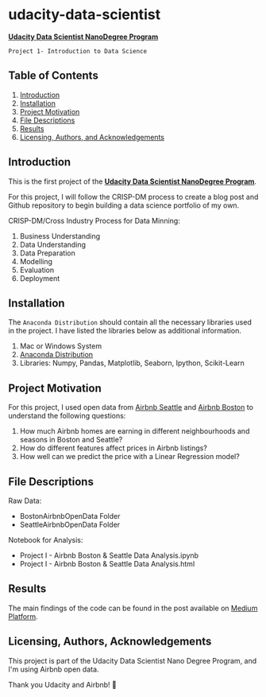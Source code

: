 # udacity-data-scientist
[**Udacity Data Scientist NanoDegree Program**](https://www.udacity.com/course/data-scientist-nanodegree--nd025)

`Project 1- Introduction to Data Science`
## Table of Contents

1. [Introduction](#introduction)
2. [Installation](#installation)
3. [Project Motivation](#motivation)
4. [File Descriptions](#files)
5. [Results](#results)
6. [Licensing, Authors, and Acknowledgements](#licensing)

## Introduction <a name="introduction"></a>
This is the first project of the [**Udacity Data Scientist NanoDegree Program**](https://www.udacity.com/course/data-scientist-nanodegree--nd025).

For this project, I will follow the CRISP-DM process to create a blog post and Github repository to begin building a data science portfolio of my own. 

CRISP-DM/Cross Industry Process for Data Minning:
1. Business Understanding
2. Data Understanding
3. Data Preparation
4. Modelling
5. Evaluation
6. Deployment

## Installation <a name="installation"></a>
The `Anaconda Distribution` should contain all the necessary libraries used in the project. I have listed the libraries below as additional information.

1. Mac or Windows System
2. [Anaconda Distribution](https://docs.anaconda.com/free/anaconda/index.html)
3. Libraries:
Numpy, Pandas, Matplotlib, Seaborn, Ipython, Scikit-Learn

## Project Motivation <a name="motivation"></a>
For this project, I used open data from [Airbnb Seattle](https://www.kaggle.com/datasets/airbnb/seattle) and [Airbnb Boston](https://www.kaggle.com/airbnb/boston) to understand the following questions: 

1. How much Airbnb homes are earning in different neighbourhoods and seasons in Boston and Seattle?
2. How do different features affect prices in Airbnb listings?
3. How well can we predict the price with a Linear Regression model?

## File Descriptions <a name="files"></a>
Raw Data:
-  BostonAirbnbOpenData Folder
- SeattleAirbnbOpenData Folder

Notebook for Analysis:
- Project I - Airbnb Boston & Seattle Data Analysis.ipynb
- Project I - Airbnb Boston & Seattle Data Analysis.html

## Results<a name="results"></a>
The main findings of the code can be found in the post available on [Medium Platform]().

## Licensing, Authors, Acknowledgements<a name="licensing"></a>
This project is part of the Udacity Data Scientist Nano Degree Program, and I'm using Airbnb open data. 

Thank you Udacity and Airbnb! :love_you_gesture:

